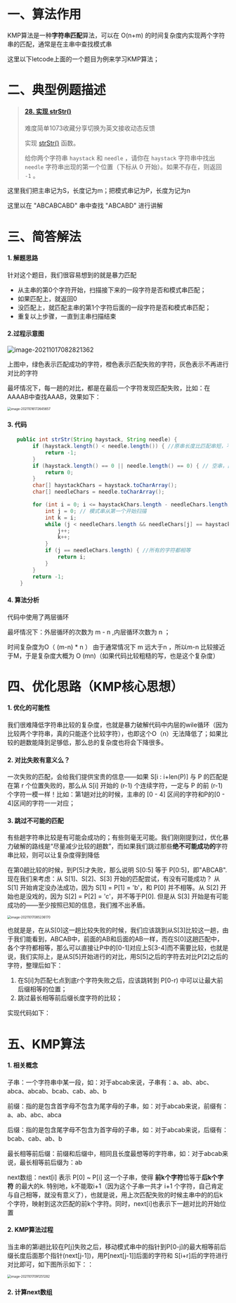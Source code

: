 # 一、算法作用

KMP算法是一种**字符串匹配**算法，可以在 O(n+m) 的时间复杂度内实现两个字符串的匹配，通常是在主串中查找模式串

这里以下letcode上面的一个题目为例来学习KMP算法；

# 二、典型例题描述

>#### [28. 实现 strStr()](https://leetcode-cn.com/problems/implement-strstr/)
>
>难度简单1073收藏分享切换为英文接收动态反馈
>
>实现 [strStr()](https://baike.baidu.com/item/strstr/811469) 函数。
>
>给你两个字符串 `haystack` 和 `needle` ，请你在 `haystack` 字符串中找出 `needle` 字符串出现的第一个位置（下标从 0 开始）。如果不存在，则返回 `-1` 。



这里我们把主串记为S，长度记为m；把模式串记为P，长度为记为n

这里以在 "ABCABCABD" 串中查找 "ABCABD" 进行讲解

# 三、简答解法

#### 1. 解题思路

针对这个题目，我们很容易想到的就是暴力匹配

- 从主串的第0个字符开始，扫描接下来的一段字符是否和模式串匹配；
- 如果匹配上，就返回0
- 没匹配上，就匹配主串的第1个字符后面的一段字符是否和模式串匹配；
- 重复以上步骤，一直到主串扫描结束

#### 2.过程示意图

![image-20211017082821362](https://gitee.com/firewolf/allinone/raw/master/images/image-20211017082821362.png)

上图中，绿色表示匹配成功的字符，橙色表示匹配失败的字符，灰色表示不再进行对比的字符

最坏情况下，每一趟的对比，都是在最后一个字符发现匹配失败，比如：在AAAAB中查找AAAB，效果如下：

 <img src="https://gitee.com/firewolf/allinone/raw/master/images/image-20211016172645657.png" alt="image-20211016172645657" style="zoom: 50%;" />

#### 3. 代码

```java
   public int strStr(String haystack, String needle) {
        if (haystack.length() < needle.length()) { //原串长度比匹配串短，不可能匹配
            return -1;
        }
        if (haystack.length() == 0 || needle.length() == 0) { // 空串，直接返回0
            return 0;
        }
        char[] haystackChars = haystack.toCharArray();
        char[] needleChars = needle.toCharArray();

        for (int i = 0; i <= haystackChars.length - needleChars.length; i++) { // 超过 haystackChars.length - needleChars.length的，长度不够，不用遍历
            int j = 0; // 模式串从第一个开始扫描
            int k = i;
            while (j < needleChars.length && needleChars[j] == haystackChars[k]) {//一个一个匹配
                j++;
                k++;
            }
            if (j == needleChars.length) { //所有的字符都相等
                return i;
            }
        }
        return -1;
    }
```

#### 4. 算法分析

代码中使用了两层循环

最坏情况下：外层循环的次数为 m - n ,内层循环次数为 n ；

时间复杂度为O（ (m-n) * n ） 由于通常情况下 m 远大于n ，所以m-n 比较接近于M，于是复杂度大概为 O (mn)（如果代码比较粗糙的写，也是这个复杂度）



# 四、优化思路（KMP核心思想）

#### 1. 优化的可能性

我们很难降低字符串比较的复杂度，也就是暴力破解代码中内层的wile循环（因为比较两个字符串，真的只能逐个比较字符），也即这个O（n）无法降低了；如果比较的趟数能降到足够低，那么总的复杂度也将会下降很多。

#### 2. 对比失败有意义么？

一次失败的匹配，会给我们提供宝贵的信息——如果 S[i : i+len(P)] 与 P 的匹配是在第 r 个位置失败的，那么从 S[i] 开始的 (r-1) 个连续字符，一定与 P 的前 (r-1) 个字符一模一样！比如：第1趟对比的时候，主串的 [0 - 4] 区间的字符和P的[0 - 4]区间的字符一一对应；

#### 3. 跳过不可能的匹配

有些趟字符串比较是有可能会成功的；有些则毫无可能。我们刚刚提到过，优化暴力破解的路线是“尽量减少比较的趟数”，而如果我们跳过那些**绝不可能成功的**字符串比较，则可以让复杂度得到降低

在第0趟比较的时候，到P[5]才失败，那么说明 S[0:5] 等于 P[0:5]，即"ABCAB". 现在我们来考虑：从 S[1]、S[2]、S[3] 开始的匹配尝试，有没有可能成功？
从 S[1] 开始肯定没办法成功，因为 S[1] = P[1] = 'b'，和 P[0] 并不相等。从 S[2] 开始也是没戏的，因为 S[2] = P[2] = 'c'，并不等于P[0]. 但是从 S[3] 开始是有可能成功的——至少按照已知的信息，我们推不出矛盾。

 <img src="https://gitee.com/firewolf/allinone/raw/master/images/image-20211017085236170.png" alt="image-20211017085236170" style="zoom:50%;" />

也就是是，在从S[0]这一趟比较失败的时候，我们应该跳到从S[3]比较这一趟，由于我们能看到，ABCAB中，前面的AB和后面的AB一样，而在S[0]这趟匹配中，各个字符都相等，那么可以直接让P中的[0-1]对应上S[3-4]而不需要比较，也就是说，我们实际上，是从S[5]开始进行的对比，用S[5]之后的字符去对比P[2]之后的字符，整理后如下：

1. 在S[i]为匹配七点到底r个字符失败之后，应该跳转到 P[0-r) 中可以让最大前后缀相等的位置；
2. 跳过最长相等前后缀长度字符的比较；

实现代码如下：





# 五、KMP算法

#### 1. 相关概念

子串：一个字符串中某一段，如：对于abcab来说，子串有：a、ab、abc、abca、abcab、bcab、cab、ab、b

前缀：指的是包含首字母不包含为尾字母的子串，如：对于abcab来说，前缀有：a、ab、abc、abca

后缀：指的是包含尾字母不包含为首字母的子串，如：对于abcab来说，后缀有：bcab、cab、ab、b

最长相等前后缀：前缀和后缀中，相同且长度最想等的字符串，如：对于abcab来说，最长相等前后缀为：ab

next数组：next[i] 表示 P[0] ~ P[i] 这一个子串，使得 **前k个字符**恰等于**后k个字符** 的最大的k. 特别地，k不能取i+1（因为这个子串一共才 i+1 个字符，自己肯定与自己相等，就没有意义了），也就是说，用上次匹配失败的时候主串中的的后k个字符，映射到这次匹配的前k个字符。同时，next[i]也表示下一趟对比的开始位置

#### 2. KMP算法过程

当主串的第i趟比较在P[j]失败之后，移动模式串中的指针到P[0-j]的最大相等前后缀长度后面那个指针(next[j-1])，用P[next[j-1]]后面的字符和 S[i+r]后的字符进行对比即可，如下图所示如下：：

 <img src="https://gitee.com/firewolf/allinone/raw/master/images/image-20211017091251282.png" alt="image-20211017091251282" style="zoom:50%;" />



#### 2. 计算next数组



